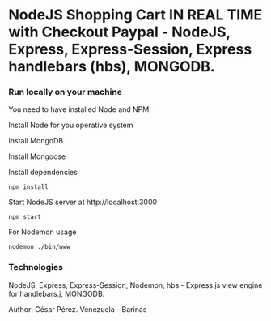 # NodeJS Shopping Cart IN REAL TIME with Checkout Paypal - NodeJS, Express, Express-Session, Express handlebars (hbs), MONGODB.

### Run locally on your machine
You need to have installed Node and NPM.


Install Node for you operative system

Install MongoDB

Install Mongoose

Install dependencies
``` shell
npm install
```

Start NodeJS server at http://localhost:3000
``` shell
npm start
```

For Nodemon usage
``` shell
nodemon ./bin/www
```

### Technologies
NodeJS, Express, Express-Session, Nodemon, hbs - Express.js view engine for handlebars.j, MONGODB.

Author: César Pérez. Venezuela - Barinas
